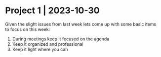# Project 1 | 2023-10-30

Given the slight issues from last week lets come up with some basic items to focus on this week:

1. During meetings keep it focused on the agenda
1. Keep it organized and professional
1. Keep it light where you can


